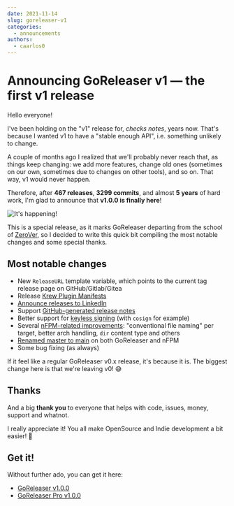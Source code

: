 ```yaml
---
date: 2021-11-14
slug: goreleaser-v1
categories:
  - announcements
authors:
  - caarlos0
---
```


# Announcing GoReleaser v1 — the first v1 release

Hello everyone!

I've been holding on the "v1" release for, _checks notes_, years now. That's
because I wanted v1 to have a "stable enough API", i.e. something unlikely to
change.

<!-- more -->

A couple of months ago I realized that we'll probably never reach that, as
things keep changing: we add more features, change old ones (sometimes on our
own, sometimes due to changes on other tools), and so on. That way, v1 would
never happen.

Therefore, after **467 releases**, **3299 commits**, and almost **5 years** of
hard work, I'm glad to announce that **v1.0.0 is finally here**!

![It's happening!](https://carlosbecker.com/posts/goreleaser-v1/51e877d4-5114-45e7-8cda-4aa9189701bd.gif)

This is a special release, as it marks GoReleaser departing from the school of
[ZeroVer](https://0ver.org), so I decided to write this quick bit compiling the
most notable changes and some special thanks.

## Most notable changes

- New `ReleaseURL` template variable, which points to the current tag release
  page on GitHub/Gitlab/Gitea
- Release [Krew Plugin Manifests](https://goreleaser.com/customization/krew/)
- [Announce releases to
  LinkedIn](https://goreleaser.com/customization/announce/linkedin/)
- Support [GitHub-generated release
  notes](https://goreleaser.com/customization/changelog/)
- Better support for [keyless
  signing](https://goreleaser.com/customization/sign/) (with `cosign` for
  example)
- Several [nFPM-related
  improvements](https://goreleaser.com/customization/nfpm/): "conventional file
  naming" per target, better arch handling, `dir` content type and others
- [Renamed master to
  main](https://medium.com/idealo-tech-blog/inclusive-language-in-tech-82b19b34b7cf)
  on both GoReleaser and nFPM
- Some bug fixing (as always)

If it feel like a regular GoReleaser v0.x release, it's because it is. The
biggest change here is that we're leaving v0! 😅

## Thanks

And a big **thank you** to everyone that helps with code, issues, money, support
and whatnot.

I really appreciate it! You all make OpenSource and Indie development a bit
easier! 💙

## Get it!

Without further ado, you can get it here:

- [GoReleaser v1.0.0](https://github.com/garethgeorge/freegoreleaser/releases/tag/v1.0.0)
- [GoReleaser Pro v1.0.0](https://github.com/goreleaser/goreleaser-pro/releases/tag/v1.0.0-pro)
